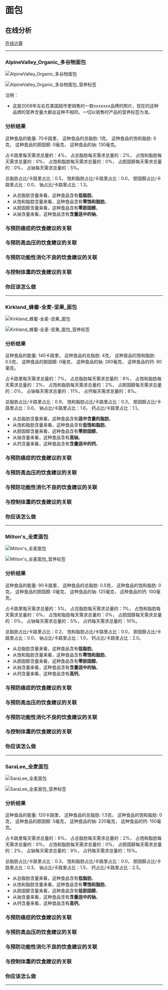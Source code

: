 # 面包

## 在线分析

[在线计算](https://jsfiddle.net/quanbinn/f6y5jb8p/)

--------------------

### AlpineValley_Organic_多谷物面包

![AlpineValley_Organic_多谷物面包](/images/加工食品的分析/面包/AlpineValley_Organic_多谷物面包.jpg)

![AlpineValley_Organic_多谷物面包_营养标签](/images/加工食品的分析/面包/AlpineValley_Organic_多谷物面包_营养标签.jpg)

注明：

- 这是2008年左右在美国超市里销售的一款xxxxxxx品牌的照片，现在的这种品牌的营养含量大都会这种不相同，一切以销售时产品的营养标签为准。

### 分析结果

这种食品的能量: 70卡路里， 这种食品的总脂肪: 1克， 这种食品的饱和脂肪: 0克， 这种食品的胆固醇: 0毫克， 这种食品的钠: 130毫克。

占卡路里每天需求总量的：4%， 占总脂肪每天需求总量的：2%， 占饱和脂肪每天需求总量的：0%， 占饱和脂肪每天需求总量的：0%， 占胆固醇每天需求总量的：0%， 占钠每天需求总量的：5%。

总脂肪占比/卡路里占比：0.5， 饱和脂肪占比/卡路里占比：0.0， 胆固醇占比/卡路里占比：0.0， 钠占比/卡路里占比：1.3。

- 从总脂肪含量来看，这种食品含有**低脂肪**。
- 从饱和脂肪含量来看，这种食品含有**零饱和脂肪**。
- 从胆固醇含量来看，这种食品含有**零胆固醇**。
- 从钠含量来看，这种食品含有**含量适中的钠**。

### 与预防癌症的饮食建议的关联

### 与预防高血压的饮食建议的关联

### 与预防功能性消化不良的饮食建议的关联

### 与控制体重的饮食建议的关联

### 你应该怎么做

---------------------

### Kirkland_蜂蜜-全麦-坚果_面包

![Kirkland_蜂蜜-全麦-坚果_面包](/images/加工食品的分析/面包/Kirkland_蜂蜜-全麦-坚果_面包.jpg)

![Kirkland_蜂蜜-全麦-坚果_面包_营养标签](/images/加工食品的分析/面包/Kirkland_蜂蜜-全麦-坚果_面包_营养标签.jpg)

### 分析结果

这种食品的能量: 140卡路里， 这种食品的总脂肪: 4克， 这种食品的饱和脂肪: 0.5克， 这种食品的胆固醇: 0毫克， 这种食品的钠: 260毫克， 这种食品的钙: 80毫克。

占卡路里每天需求总量的：7%， 占总脂肪每天需求总量的：6%， 占饱和脂肪每天需求总量的：2%， 占饱和脂肪每天需求总量的：2%， 占胆固醇每天需求总量的：0%， 占钠每天需求总量的：11%， 占钙每天需求总量的：8%。

总脂肪占比/卡路里占比：0.9， 饱和脂肪占比/卡路里占比：0.3， 胆固醇占比/卡路里占比：0.0， 钠占比/卡路里占比：1.6， 钙占比/卡路里占比：1.1。

- 从总脂肪含量来看，这种食品含有**适中含量的脂肪**。
- 从饱和脂肪含量来看，这种食品含有**低饱和脂肪**。
- 从胆固醇含量来看，这种食品含有**零胆固醇**。
- 从钠含量来看，这种食品含有**高钠**。
- 从钙含量来看，这种食品含有**含量适中的钙**。

### 与预防癌症的饮食建议的关联

### 与预防高血压的饮食建议的关联

### 与预防功能性消化不良的饮食建议的关联

### 与控制体重的饮食建议的关联

### 你应该怎么做

---------------------

### Milton's_全麦面包

![Milton's_全麦面包](/images/加工食品的分析/面包/Milton's_全麦面包.jpg)

![Milton's_全麦面包_营养标签](/images/加工食品的分析/面包/Milton's_全麦面包_营养标签.jpg)

### 分析结果

这种食品的能量: 90卡路里， 这种食品的总脂肪: 0.5克， 这种食品的饱和脂肪: 0克， 这种食品的胆固醇: 0毫克， 这种食品的钠: 125毫克， 这种食品的钙: 100毫克。

占卡路里每天需求总量的：5%， 占总脂肪每天需求总量的：1%， 占饱和脂肪每天需求总量的：0%， 占饱和脂肪每天需求总量的：0%， 占胆固醇每天需求总量的：0%， 占钠每天需求总量的：5%， 占钙每天需求总量的：10%。

总脂肪占比/卡路里占比：0.2， 饱和脂肪占比/卡路里占比：0.0， 胆固醇占比/卡路里占比：0.0， 钠占比/卡路里占比：1.0， 钙占比/卡路里占比：2.0。

- 从总脂肪含量来看，这种食品含有**低脂肪**。
- 从饱和脂肪含量来看，这种食品含有**零饱和脂肪**。
- 从胆固醇含量来看，这种食品含有**零胆固醇**。
- 从钠含量来看，这种食品含有**含量适中的钠**。
- 从钙含量来看，这种食品含有**高钙**。

### 与预防癌症的饮食建议的关联

### 与预防高血压的饮食建议的关联

### 与预防功能性消化不良的饮食建议的关联

### 与控制体重的饮食建议的关联

### 你应该怎么做

---------------------

### SaraLee_全麦面包

![SaraLee_全麦面包](/images/加工食品的分析/面包/SaraLee_全麦面包.jpg)

![SaraLee_全麦面包_营养标签](/images/加工食品的分析/面包/SaraLee_全麦面包_营养标签.jpg)

### 分析结果

这种食品的能量: 120卡路里， 这种食品的总脂肪: 1.5克， 这种食品的饱和脂肪: 0克， 这种食品的胆固醇: 5毫克， 这种食品的钠: 220毫克， 这种食品的钙: 150毫克。

占卡路里每天需求总量的：6%， 占总脂肪每天需求总量的：2%， 占饱和脂肪每天需求总量的：0%， 占饱和脂肪每天需求总量的：0%， 占胆固醇每天需求总量的：2%， 占钠每天需求总量的：9%， 占钙每天需求总量的：15%。

总脂肪占比/卡路里占比：0.3， 饱和脂肪占比/卡路里占比：0.0， 胆固醇占比/卡路里占比：0.3， 钠占比/卡路里占比：1.5， 钙占比/卡路里占比：2.5。

- 从总脂肪含量来看，这种食品含有**低脂肪**。
- 从饱和脂肪含量来看，这种食品含有**零饱和脂肪**。
- 从胆固醇含量来看，这种食品含有**低胆固醇**。
- 从钠含量来看，这种食品含有**含量适中的钠**。
- 从钙含量来看，这种食品含有**高钙**。

### 与预防癌症的饮食建议的关联

### 与预防高血压的饮食建议的关联

### 与预防功能性消化不良的饮食建议的关联

### 与控制体重的饮食建议的关联

### 你应该怎么做

---------------------


